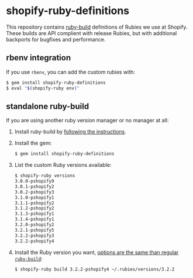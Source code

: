 # shopify-ruby-definitions

This repository contains [ruby-build](https://github.com/rbenv/ruby-build/) definitions of Rubies we use at Shopify.
These builds are API complient with release Rubies, but with additional backports for bugfixes and performance.

## rbenv integration

If you use `rbenv`, you can add the custom rubies with:

```bash
$ gem install shopify-ruby-definitions
$ eval "$(shopify-ruby env)"
```

## standalone ruby-build

If you are using another ruby version manager or no manager at all:

1. Install ruby-build by [following the instructions](https://github.com/rbenv/ruby-build/#installation).

2. Install the gem:
    ```bash
    $ gem install shopify-ruby-definitions
    ```

3. List the custom Ruby versions available:
    ```bash
    $ shopify-ruby versions
    3.0.0-pshopify9
    3.0.1-pshopify2
    3.0.2-pshopify3
    3.1.0-pshopify1
    3.1.1-pshopify2
    3.1.2-pshopify2
    3.1.3-pshopify1
    3.1.4-pshopify1
    3.2.0-pshopify2
    3.2.1-pshopify5
    3.2.2-pshopify3
    3.2.2-pshopify4
    ```

4. Install the Ruby version you want, [options are the same than regular `ruby-build`](https://github.com/rbenv/ruby-build#advanced-usage):
    ```bash
    $ shopify-ruby build 3.2.2-pshopify4 ~/.rubies/versions/3.2.2
    ```
